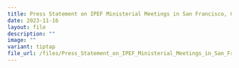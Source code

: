 ```yaml
---
title: Press Statement on IPEF Ministerial Meetings in San Francisco, California
date: 2023-11-16
layout: file
description: ""
image: ""
variant: tiptap
file_url: /files/Press_Statement_on_IPEF_Ministerial_Meetings_in_San_Francisco__California.pdf
---
```

